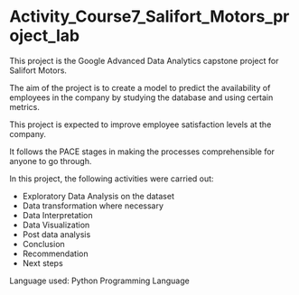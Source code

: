 # Activity_Course7_Salifort_Motors_project_lab
This project is the Google Advanced Data Analytics capstone project for Salifort Motors.  

The aim of the project is to create a model to predict the availability of employees in the company by studying the database and using certain metrics.

This project is expected to improve employee satisfaction levels at the company.

It follows the PACE stages in making the processes comprehensible for anyone to go through.

In this project, the following activities were carried out:
- Exploratory Data Analysis on the dataset
- Data transformation where necessary
- Data Interpretation
- Data Visualization
- Post data analysis
- Conclusion
- Recommendation
- Next steps
  
Language used: Python Programming Language
